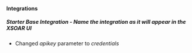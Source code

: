 
#### Integrations
##### Starter Base Integration - Name the integration as it will appear in the XSOAR UI
- Changed *apikey* parameter to *credentials*
